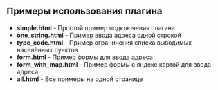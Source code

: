 Примеры использования плагина
--------------------------------------------------------------------------------

* **simple.html** - Простой пример подключения плагина
* **one_string.html** - Пример ввода адреса одной строкой
* **type_code.html** - Пример ограничения списка выводимых населённых пунктов
* **form.html** - Пример формы для ввода адреса
* **form_with_map.html** - Пример формы с яндекс картой для ввода адреса
* **all.html** - Все примеры на одной странице

